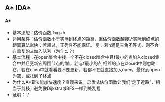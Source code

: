 ## A* IDA*
#### A*
* 基本思想：估价函数,f=g+h
* 适用条件：估价函数小于实际到终点的距离，但估价函数越接近实际到终点的距离算法越快；若超过，正确性不能保证。
    另：若h满足三角不等式，则不会有重复的点加入队列（为什么？）
* 基本流程：在open集合中找一个不在closed集合中且f最小的点加入closed集合中并且更新它周围节点的f值，若与f最小的点
  相邻的点在closed中则忽略它，若在open中就看看要不要更新，若都不在就直接加入open。最终到open为空，或找到了终点
* 为什么A*算法能加快速度？直观来说，启发式估价函数让我们“走了近路”，相当于剪枝，避免像Dijkstra或BFS一样到处乱搜
* 证明：？